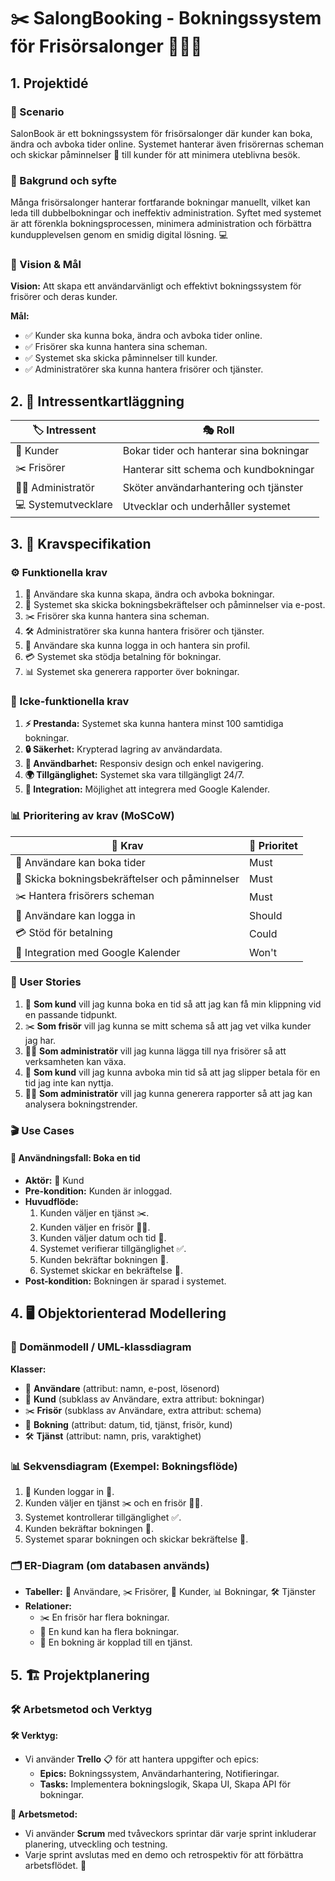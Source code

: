 # ✂️ **SalongBooking - Bokningssystem för Frisörsalonger** 💇‍♀️💈

## **1. Projektidé**

### **📌 Scenario**
SalonBook är ett bokningssystem för frisörsalonger där kunder kan boka, ändra och avboka tider online. Systemet hanterar även frisörernas scheman och skickar påminnelser 📅 till kunder för att minimera uteblivna besök.

### **🎯 Bakgrund och syfte**
Många frisörsalonger hanterar fortfarande bokningar manuellt, vilket kan leda till dubbelbokningar och ineffektiv administration. Syftet med systemet är att förenkla bokningsprocessen, minimera administration och förbättra kundupplevelsen genom en smidig digital lösning. 💻

### **🌟 Vision & Mål**
**Vision:**
Att skapa ett användarvänligt och effektivt bokningssystem för frisörer och deras kunder.

**Mål:**
- ✅ Kunder ska kunna boka, ändra och avboka tider online.
- ✅ Frisörer ska kunna hantera sina scheman.
- ✅ Systemet ska skicka påminnelser till kunder.
- ✅ Administratörer ska kunna hantera frisörer och tjänster.

## **2. 🏢 Intressentkartläggning**

| 🏷️ Intressent       | 🎭 Roll                                    |
| ---------------- | --------------------------------------- |
| 👤 Kunder           | Bokar tider och hanterar sina bokningar |
| ✂️ Frisörer         | Hanterar sitt schema och kundbokningar  |
| 👨‍💼 Administratör    | Sköter användarhantering och tjänster   |
| 💻 Systemutvecklare | Utvecklar och underhåller systemet      |

## **3. 📜 Kravspecifikation**

### **⚙️ Funktionella krav**

1. 📅 Användare ska kunna skapa, ändra och avboka bokningar.
2. 📩 Systemet ska skicka bokningsbekräftelser och påminnelser via e-post.
3. ✂️ Frisörer ska kunna hantera sina scheman.
4. 🛠️ Administratörer ska kunna hantera frisörer och tjänster.
5. 🔑 Användare ska kunna logga in och hantera sin profil.
6. 💳 Systemet ska stödja betalning för bokningar.
7. 📊 Systemet ska generera rapporter över bokningar.

### **🔐 Icke-funktionella krav**

1. **⚡ Prestanda:** Systemet ska kunna hantera minst 100 samtidiga bokningar.
2. **🔒 Säkerhet:** Krypterad lagring av användardata.
3. **📱 Användbarhet:** Responsiv design och enkel navigering.
4. **🌍 Tillgänglighet:** Systemet ska vara tillgängligt 24/7.
5. **🔗 Integration:** Möjlighet att integrera med Google Kalender.

### **📊 Prioritering av krav (MoSCoW)**

| 📌 Krav                                        | 📌 Prioritet |
| ------------------------------------------- | --------- |
| 📅 Användare kan boka tider                    | Must      |
| 📩 Skicka bokningsbekräftelser och påminnelser | Must      |
| ✂️ Hantera frisörers scheman                   | Must      |
| 🔑 Användare kan logga in                      | Should    |
| 💳 Stöd för betalning                          | Could     |
| 🔗 Integration med Google Kalender             | Won't     |

### **📖 User Stories**

1. 👤 **Som kund** vill jag kunna boka en tid så att jag kan få min klippning vid en passande tidpunkt.
2. ✂️ **Som frisör** vill jag kunna se mitt schema så att jag vet vilka kunder jag har.
3. 👨‍💼 **Som administratör** vill jag kunna lägga till nya frisörer så att verksamheten kan växa.
4. 👤 **Som kund** vill jag kunna avboka min tid så att jag slipper betala för en tid jag inte kan nyttja.
5. 👨‍💼 **Som administratör** vill jag kunna generera rapporter så att jag kan analysera bokningstrender.

### **🎬 Use Cases**
#### **📅 Användningsfall: Boka en tid**
- **Aktör:** 👤 Kund
- **Pre-kondition:** Kunden är inloggad.
- **Huvudflöde:**
  1. Kunden väljer en tjänst ✂️.
  2. Kunden väljer en frisör 👨‍🎨.
  3. Kunden väljer datum och tid 📅.
  4. Systemet verifierar tillgänglighet ✅.
  5. Kunden bekräftar bokningen 📌.
  6. Systemet skickar en bekräftelse 📩.
- **Post-kondition:** Bokningen är sparad i systemet.

## **4. 🖥️ Objektorienterad Modellering**

### **📌 Domänmodell / UML-klassdiagram**

**Klasser:**
- 👤 **Användare** (attribut: namn, e-post, lösenord)
- 👤 **Kund** (subklass av Användare, extra attribut: bokningar)
- ✂️ **Frisör** (subklass av Användare, extra attribut: schema)
- 📅 **Bokning** (attribut: datum, tid, tjänst, frisör, kund)
- 🛠️ **Tjänst** (attribut: namn, pris, varaktighet)

### **📊 Sekvensdiagram (Exempel: Bokningsflöde)**

1. 👤 Kunden loggar in 🔑.
2. Kunden väljer en tjänst ✂️ och en frisör 👨‍🎨.
3. Systemet kontrollerar tillgänglighet ✅.
4. Kunden bekräftar bokningen 📩.
5. Systemet sparar bokningen och skickar bekräftelse 📌.

### **🗂️ ER-Diagram (om databasen används)**
- **Tabeller:** 👤 Användare, ✂️ Frisörer, 📅 Kunder, 📊 Bokningar, 🛠️ Tjänster
- **Relationer:**
  - ✂️ En frisör har flera bokningar.
  - 👤 En kund kan ha flera bokningar.
  - 📅 En bokning är kopplad till en tjänst.

## **5. 🏗️ Projektplanering**

### **🛠️ Arbetsmetod och Verktyg**

**🛠️ Verktyg:**
- Vi använder **Trello** 📋 för att hantera uppgifter och epics:
  - **Epics:** Bokningssystem, Användarhantering, Notifieringar.
  - **Tasks:** Implementera bokningslogik, Skapa UI, Skapa API för bokningar.

**🚀 Arbetsmetod:**
- Vi använder **Scrum** med tvåveckors sprintar där varje sprint inkluderar planering, utveckling och testning.
- Varje sprint avslutas med en demo och retrospektiv för att förbättra arbetsflödet. 🔄



